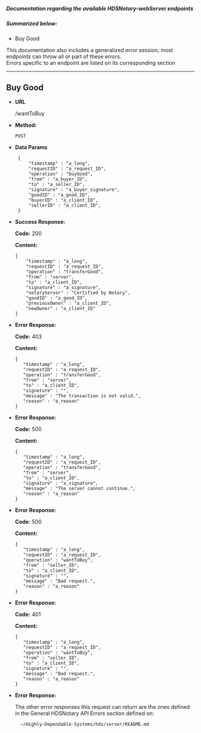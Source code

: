 ##### Documentation regarding the available HDSNotary-webServer endpoints
##### Summarized below:

* Buy Good

This documentation also includes a generalized error session, most endpoints can throw all or part of these errors.  
Errors specific to an endpoint are listed on its corresponding section

--------------------------------

**Buy Good**
----

* **URL**

    /wantToBuy

* **Method:**

    `POST`
    
* **Data Params**
   ```
	{
		"timestamp" : "a_long",
		"requestID" : "a_request_ID",
		"operation" : "buyGood",
		"from" : "a_buyer_ID",
		"to" : "a_seller_ID",
		"signature" : "a_buyer_signature",
		"goodID" : "a_good_ID",
		"buyerID" : "a_client_ID",
		"sellerID" : "a_client_ID",
	}
  ```
    
* **Success Response:**
 
	**Code:** 200  
	
	**Content:**
	```
    {
		"timestamp" : "a_long",
		"requestID" : "a_request_ID",
		"operation" : "transferGood",
		"from" : "server",
		"to" : "a_client_ID",
		"signature" : "a_signature",
		"notaryServer" : "Certified by Notary",
		"goodID" : "a_good_ID",
		"previousOwner" : "a_client_ID",
		"newOwner" : "a_client_ID"
    }
    ```
   
* **Error Response:**

    **Code:** 403
     
    **Content:**
     ```
    {
		"timestamp" : "a_long",
		"requestID" : "a_request_ID",
		"operation" : "transferGood",
		"from" : "server",
		"to" : "a_client_ID",
		"signature" : "",
		"message" : "The transaction is not valid.",
		"reason" : "a_reason"
    }
    ```

* **Error Response:**

    **Code:** 500
     
    **Content:**
     ```
    {
		"timestamp" : "a_long",
		"requestID" : "a_request_ID",
		"operation" : "transferGood",
		"from" : "server",
		"to" : "a_client_ID",
		"signature" : "a_signature",
		"message" : "The server cannot continue.",
		"reason" : "a_reason"
    }
    ```

* **Error Response:**

    **Code:** 500
     
    **Content:**
     ```
    {
		"timestamp" : "a_long",
		"requestID" : "a_request_ID",
		"operation" : "wantToBuy",
		"from" : "seller_ID",
		"to" : "a_client_ID",
		"signature" : "",
		"message" : "Bad request.",
		"reason" : "a_reason"
    }
    ```

* **Error Response:**

    **Code:** 401
     
    **Content:**
     ```
    {
		"timestamp" : "a_long",
		"requestID" : "a_request_ID",
		"operation" : "wantToBuy",
		"from" : "seller_ID",
		"to" : "a_client_ID",
		"signature" : "",
		"message" : "Bad request.",
		"reason" : "a_reason"
    }
    ```

* **Error Response:**

	The other error responses this request can return are the ones defined in the General HDSNotary API Errors section defined on:

		~/Highly-Dependable-Systems/hds/server/README.md

   
